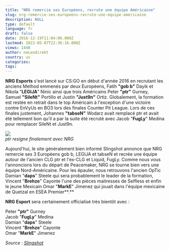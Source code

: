 ```yaml
---
title: "NRG remercie ses Européens, recrute une équipe Américaine"
slug: nrg-remercie-ses-europeens-recrute-une-equipe-americaine
description: NULL
type: default
language: fr
draft: false
date: 2016-12-19T11:04:00.000Z
lastmod: 2022-05-07T22:36:16.000Z
views: 1440
author: neLendirekt
country: us
categories:
tags:
---
```

**NRG Esports** s'est lancé sur CS:GO en début d'année 2016 en recrutant les anciens Method emmenés par deux Européens, Fatih **"gob b"** Dayik et Nikola "**LEGIJA**" Ninic ainsi que trois Américains Peter **"ptr"** Gurney, Samuel **"SileNt"** Portillo et Justin **"Just9n"** Ortiz. Globalement, la formation est restée en retrait dans le top Américain à l'exception d'une victoire contre EnVyUs en BO3 lors des finales Counter Pit League. Lors de ces finales justement, Johannes **"tabseN"** Wodarz avait remplacé ptr et avait été tellement bon qu'il a par la suite été recruté avec Jacob "**FugLy**" Medina pour remplacer SileNt et Just9n.

![](/storage/images/5857be5d2221d_600px-ptr-at-northern-arena-2016jpeg.jpeg)  
_ptr resigne finalement avec NRG_

Aujourd'hui, le site généralement bien informé Slingshot annonce que NRG remercie ses 3 Européens gob b, LEGIJA et tabseN et recrée une équipe autour de l'ancien CLG ptr et l'ex-CLG et Liquid, FugLy. Comme nous vous l'annoncions lors du départ de Peacemaker, NRG se tourne bien vers une équipe Nord-Américaine. Pour les épauler, nous retrouvons l'ancien OpTic Damian "**daps**" Steele qui sera probablement le leader de la formation, Vincent "**Brehze**" Cayonte l'une des pièces maitresses de Selfless et enfin le jeune Mexicain Omar "**MarkE**" Jimenez qui jouait dans l'équipe mexicaine de Quetzal en ESEA Premier**.**

**NRG Esport** sera certainement officialisé très bientôt avec : 

Peter **"ptr"** Gurney  
Jacob "**FugLy**" Medina  
Damian "**daps**" Steele  
Vincent "**Brehze**" Cayonte  
Omar "**MarkE**" Jimenez

_Source : [Slingshot](https://slingshotesports.com/2016/12/18/nrg-brehze-daps-marke-roster-changes-counter-strike/)_
